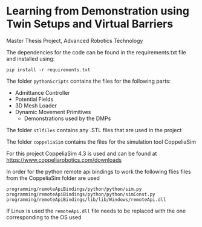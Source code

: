 # Learning from Demonstration using Twin Setups and Virtual Barriers

Master Thesis Project, Advanced Robotics Technology

The dependencies for the code can be found in the requirements.txt file and installed using:

```
pip install -r requirements.txt
```

The folder ```pythonScripts``` contains the files for the following parts:

- Admittance Controller
- Potential Fields
- 3D Mesh Loader
- Dynamic Movement Primitives
  - Demonstrations used by the DMPs

The folder ```stlfiles``` contains any .STL files that are used in the project

The folder ```coppeliaSim``` contains the files for the simulation tool CoppeliaSim

For this project CoppeliaSim 4.3 is used and can be found at https://www.coppeliarobotics.com/downloads

In order for the python remote api bindings to work the following flies files from the CoppeliaSim folder are used

```
programming/remoteApiBindings/python/python/sim.py
programming/remoteApiBindings/python/python/simConst.py
programming/remoteApiBindings/lib/lib/Windows/remoteApi.dll
```

If Linux is used the ```remoteApi.dll``` file needs to be replaced with the one corresponding to the OS used